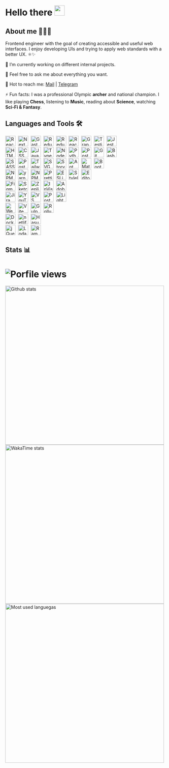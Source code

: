 # Hello there <img src="https://media.giphy.com/media/hvRJCLFzcasrR4ia7z/giphy.gif" width="32px"/>

## About me 🧑🏻‍💻

Frontend engineer with the goal of creating accessible and useful web interfaces. I enjoy developing UIs and trying to apply web standards with a better UX. ⚛️✨

🔭 I’m currently working on different internal projects.

💬 Feel free to ask me about everything you want.

📩 Hot to reach me: [Mail](mailto:rommelmamedov@gmail.com) | [Telegram](https://t.me/ramilmamedov)

⚡ Fun facts: I was a professional Olympic **archer** and national champion. I like playing **Chess**, listening to **Music**, reading about **Science**, watching **Sci-Fi & Fantasy**.

## Languages and Tools 🛠

<img src="https://cdn.svgporn.com/logos/react.svg" title="React" alt="React" width="32" height="32"/>&nbsp;
<img src="https://cdn.svgporn.com/logos/nextjs-icon.svg" title="NextJS" alt="NextJS" width="32" height="32"/>&nbsp;
<img src="https://cdn.svgporn.com/logos/gatsby.svg" title="GastbyJS" alt="GastbyJS" width="32" height="32"/>&nbsp;
<img src="https://cdn.svgporn.com/logos/redux.svg" title="Redux" alt="Redux" width="32" height="32"/>&nbsp;
<img src="https://cdn.svgporn.com/logos/redux-saga.svg" title="Redux Saga" alt="Redux Saga" width="32" height="32"/>&nbsp;
<img src="https://cdn.svgporn.com/logos/react-query-icon.svg" title="React Query" alt="React Query" width="32" height="32"/>&nbsp;
<img src="https://cdn.svgporn.com/logos/graphql.svg" title="GraphQL" alt="GraphQL" width="32" height="32"/>&nbsp;
<img src="https://cdn.svgporn.com/logos/testing-library.svg" title="Testing Library" alt="Testing Library" width="32" height="32"/>&nbsp;
<img src="https://cdn.svgporn.com/logos/jest.svg" title="Jest" alt="Jest" width="32" height="32"/>&nbsp;
<br/>
<img src="https://cdn.worldvectorlogo.com/logos/html-1.svg" title="HTML" alt="HTML" width="32" height="32"/>&nbsp;
<img src="https://cdn.worldvectorlogo.com/logos/css-3.svg" title="CSS" alt="CSS" width="32" height="32"/>&nbsp;
<img src="https://cdn.svgporn.com/logos/javascript.svg" title="JavaScript" alt="JavaScript" width="32" height="32"/>&nbsp;
<img src="https://cdn.svgporn.com/logos/typescript-icon.svg" title="TypeScript" alt="TypeScript" width="32" height="32"/>&nbsp;
<img src="https://cdn.svgporn.com/logos/nodejs-icon.svg" title="NodeJS" alt="NodeJS" width="32" height="32"/>&nbsp;
<img src="https://cdn.svgporn.com/logos/python.svg" title="Python" alt="Python" width="32" height="32"/>&nbsp;
<img src="https://cdn.svgporn.com/logos/postgresql.svg" title="PostgreSQL" alt="PostgreSQL" width="32" height="32"/>&nbsp;
<img src="https://cdn.svgporn.com/logos/git-icon.svg" title="Git" alt="Git" width="32" height="32"/>&nbsp;
<img src="https://cdn.svgporn.com/logos/bash-icon.svg" title="Bash" alt="Bash" width="32" height="32"/>&nbsp;
<br/>
<img src="https://cdn.svgporn.com/logos/sass.svg" title="SASS" alt="SASS" width="32" height="32"/>&nbsp;
<img src="https://cdn.svgporn.com/logos/postcss.svg" title="PostCSS" alt="PostCSS" width="32" height="32"/>&nbsp;
<img src="https://cdn.svgporn.com/logos/tailwindcss-icon.svg" title="TailwindCSS" alt="TailwindCSS" width="32" height="32"/>&nbsp;
<img src="https://cdn.svgporn.com/logos/svg.svg" title="SVG" alt="SVG" width="32" height="32"/>&nbsp;
<img src="https://cdn.svgporn.com/logos/storybook-icon.svg" title="Storybook" alt="Storybook" width="32" height="32"/>&nbsp;
<img src="https://cdn.svgporn.com/logos/ant-design.svg" title="Ant Design" alt="Ant Design" width="32" height="32"/>&nbsp;
<img src="https://cdn.svgporn.com/logos/material-ui.svg" title="Material UI" alt="Material UI" width="32" height="32"/>&nbsp;
<img src="https://cdn.svgporn.com/logos/bootstrap.svg" title="Bootstrap" alt="Bootstrap" width="32" height="32"/>&nbsp;
<br/>
<img src="https://cdn.svgporn.com/logos/pnpm.svg" title="PNPM" alt="NPM" width="32" height="32"/>&nbsp;
<img src="https://cdn.svgporn.com/logos/yarn.svg" title="yarn" alt="yarn" width="32" height="32"/>&nbsp;
<img src="https://cdn.svgporn.com/logos/npm-icon.svg" title="NPM" alt="NPM" width="32" height="32"/>&nbsp;
<img src="https://cdn.svgporn.com/logos/prettier.svg" title="Prettier" alt="Prettier" width="32" height="32"/>&nbsp;
<img src="https://cdn.svgporn.com/logos/eslint.svg" title="ESLint" alt="ESLint" width="32" height="32"/>&nbsp;
<img src="https://user-images.githubusercontent.com/38986496/215234326-52747795-344e-4bf5-ac70-a74bc03b051b.svg" title="Stylelint" alt="Stylelint" width="32" height="32"/>&nbsp;
<img src="https://cdn.svgporn.com/logos/editorconfig.svg" title="Editorconfig" alt="Editorconfig" width="32" height="32"/>&nbsp;
<br/>
<img src="https://cdn.svgporn.com/logos/figma.svg" title="Figma" alt="Figma" width="32" height="32"/>&nbsp;
<img src="https://cdn.svgporn.com/logos/sketch.svg" title="Sketch" alt="Sketch" width="32" height="32"/>&nbsp;
<img src="https://cdn.svgporn.com/logos/zeplin.svg" title="Zeplin" alt="Zeplin" width="32" height="32"/>&nbsp;
<img src="https://cdn.svgporn.com/logos/invision-icon.svg" title="InVision" alt="InVision" width="32" height="32"/>&nbsp;
<img src="https://cdn.svgporn.com/logos/adobe-xd.svg" title="Adobe XD" alt="Adobe XD" width="32" height="32"/>&nbsp;
<br/>
<img src="https://cdn.svgporn.com/logos/jira.svg" title="Jira" alt="Jira" width="32" height="32"/>&nbsp;
<img src="https://cdn.svgporn.com/logos/youtrack.svg" title="YouTrack" alt="YouTrack" width="32" height="32"/>&nbsp;
<img src="https://cdn.svgporn.com/logos/visual-studio-code.svg" title="VS Code" alt="VS Code" width="32" height="32"/>&nbsp;
<img src="https://cdn.svgporn.com/logos/postman-icon.svg" title="Postman" alt="Postman" width="32" height="32"/>&nbsp;
<img src="https://cdn.svgporn.com/logos/lighthouse.svg" title="Lighthouse" alt="Lighthouse" width="32" height="32"/>&nbsp;
<br/>
<img src="https://cdn.svgporn.com/logos/webpack.svg" title="Webpack" alt="Webpack" width="32" height="32"/>&nbsp;
<img src="https://cdn.svgporn.com/logos/vitejs.svg" title="Vite" alt="Vite" width="32" height="32"/>&nbsp;
<img src="https://cdn.svgporn.com/logos/gulp.svg" title="GulpJS" alt="GulpJS" width="32" height="32"/>&nbsp;
<img src="https://cdn.svgporn.com/logos/rollupjs.svg" title="RollupJS" alt="RollupJS" width="32" height="32"/>&nbsp;
<br/>
<img src="https://cdn.svgporn.com/logos/docker-icon.svg" title="Docker" alt="Docker" width="32" height="32"/>&nbsp;
<img src="https://cdn.svgporn.com/logos/netlify-icon.svg" title="Netlify" alt="netlify" width="32" height="32"/>&nbsp;
<img src="https://cdn.svgporn.com/logos/hasura-icon.svg" title="Hasura" alt="Hasura" width="32" height="32"/>&nbsp;
<br/>
<img src="https://user-images.githubusercontent.com/38986496/215234323-2df8b6de-840d-4d77-95fa-0f0683c4fa39.svg" title="jQuery" alt="jQuery" width="32" height="32"/>&nbsp;
<img src="https://user-images.githubusercontent.com/38986496/215234282-0a2f7df6-f7c9-4f43-88db-202584f94a1f.svg" title="Lodash" alt="Lodash" width="32" height="32"/>&nbsp;
<img src="https://user-images.githubusercontent.com/38986496/215234325-7ae8f3db-3777-4068-9139-eebcd74cfef5.svg" title="Ramda" alt="Ramda" width="32" height="32"/>&nbsp;
<br/>

## Stats 📊

# <img src="https://komarev.com/ghpvc/?username=rommelmamedov&label=Profile%20Views&color=0e75b6&style=for-the-badge" alt="Porfile views" />

<img alt="Github stats" width="500px" src="https://github-readme-stats.vercel.app/api?username=rommelmamedov&theme=github_dark&show_icons=true&count_private=true&custom_title=GitHub%20Stats%20(All%20Time)&card_width=500" />

<img alt="WakaTime stats" width="500px" src="https://github-readme-stats.vercel.app/api/wakatime?username=rommelmamedov&theme=github_dark&layout=compact&custom_title=WakaTime%20Stats%20(Last%207%20Days)&card_width=500"  />

<img alt="Most used languegas" width="500px" src="https://github-readme-stats.vercel.app/api/top-langs/?username=rommelmamedov&theme=github_dark&layout=compact&count_private=true&hide_title&card_width=500"  />


